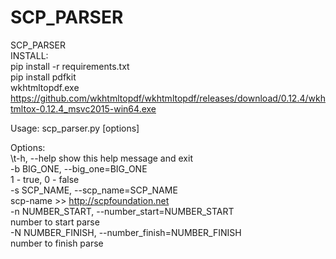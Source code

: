 # SCP_PARSER  
SCP_PARSER  
INSTALL:  
pip install -r requirements.txt  
pip install pdfkit  
wkhtmltopdf.exe https://github.com/wkhtmltopdf/wkhtmltopdf/releases/download/0.12.4/wkhtmltox-0.12.4_msvc2015-win64.exe  
  
Usage: scp_parser.py [options]  

Options:  
\t-h, --help            show this help message and exit  
  -b BIG_ONE, --big_one=BIG_ONE  
                        1 - true, 0 - false  
  -s SCP_NAME, --scp_name=SCP_NAME  
                        scp-name >> http://scpfoundation.net  
  -n NUMBER_START, --number_start=NUMBER_START  
                        number to start parse  
  -N NUMBER_FINISH, --number_finish=NUMBER_FINISH  
                        number to finish parse  

